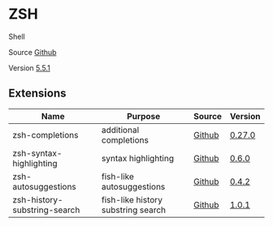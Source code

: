 # ZSH

Shell

Source [Github](https://github.com/zsh-users/zsh)

Version [5.5.1](https://github.com/zsh-users/zsh/releases/tag/zsh-5.5.1)

## Extensions

| Name                            | Purpose                                 | Source                                                                   | Version                                                                                                                   |
|---------------------------------|-----------------------------------------|--------------------------------------------------------------------------|---------------------------------------------------------------------------------------------------------------------------|
| zsh-completions                 | additional completions                  | [Github](https://github.com/zsh-users/zsh-completions)                   | [0.27.0](https://github.com/zsh-users/zsh-completions/releases/tag/0.27.0)                                                |
| zsh-syntax-highlighting         | syntax highlighting                     | [Github](https://github.com/zsh-users/zsh-syntax-highlighting)           | [0.6.0](https://github.com/zsh-users/zsh-syntax-highlighting/releases/tag/0.6.0)                                          |
| zsh-autosuggestions             | fish-like autosuggestions               | [Github](https://github.com/zsh-users/zsh-autosuggestions)               | [0.4.2](https://github.com/zsh-users/zsh-autosuggestions/releases/tag/v0.4.2)                                             |
| zsh-history-substring-search    | fish-like history substring search      | [Github](https://github.com/zsh-users/zsh-history-substring-search)      | [1.0.1](https://github.com/zsh-users/zsh-history-substring-search/releases/tag/v1.0.1)                                    |
